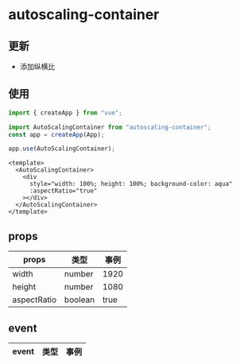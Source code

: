 # autoscaling-container

## 更新

- 添加纵横比

## 使用

```ts
import { createApp } from "vue";

import AutoScalingContainer from "autoscaling-container";
const app = createApp(App);

app.use(AutoScalingContainer);
```

```vue
<template>
  <AutoScalingContainer>
    <div
      style="width: 100%; height: 100%; background-color: aqua"
      :aspectRatio="true"
    ></div>
  </AutoScalingContainer>
</template>
```

## props

| props       | 类型    | 事例 |
| ----------- | ------- | ---- |
| width       | number  | 1920 |
| height      | number  | 1080 |
| aspectRatio | boolean | true |

## event

| event | 类型 | 事例 |
| ----- | ---- | ---- |
